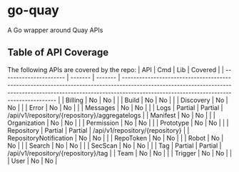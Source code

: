 # go-quay
A Go wrapper around Quay APIs

## Table of API Coverage

The following APIs are covered by the repo:
| API                    | Cmd     | Lib     | Covered                                                                                                                                                                                                             |
| ---------------------- | ------- | ------- | ------------------------------------------------------------------------------------------------------------------------------------------------------------------------------------------------------------------- |
| Billing                | No      | No      |                                                                                                                                                                                                                     |
| Build                  | No      | No      |                                                                                                                                                                                                                     |
| Discovery              | No      | No      |                                                                                                                                                                                                                     |
| Error                  | No      | No      |                                                                                                                                                                                                                     |
| Messages               | No      | No      |                                                                                                                                                                                                                     |
| Logs                   | Partial | Partial | /api/v1/repository/{repository}/aggregatelogs |
| Manifest               | No      | No      |                                                                                                                                                                                                                     |
| Organization           | No      | No      |                                                                                                                                                                                                                     |
| Permission             | No      | No      |                                                                                                                                                                                                                     |
| Prototype              | No      | No      |                                                                                                                                                                                                                     |
| Repository             | Partial | Partial | /api/v1/repository/{repository}                                                                                                 |
| RepositoryNotification | No      | No      |                                                                                                                                                                                                                     |
| RepoToken              | No      | No      |                                                                                                                                                                                                                     |
| Robot                  | No      | No      |                                                                                                                                                                                                                     |
| Search                 | No      | No      |                                                                                                                                                                                                                     |
| SecScan                | No      | No      |                                                                                                                                                                                                                     |
| Tag                    | Partial | Partial | /api/v1/repository/{repository}/tag                                                                                                                   |
| Team                   | No      | No      |                                                                                                                                                                                                                     |
| Trigger                | No      | No      |                                                                                                                                                                                                                     |
| User                   | No      | No      | 